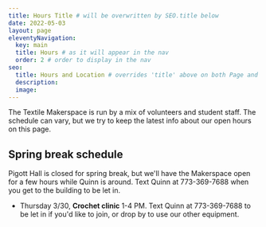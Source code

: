 ```yaml
---
title: Hours Title # will be overwritten by SEO.title below
date: 2022-05-03
layout: page
eleventyNavigation:
  key: main
  title: Hours # as it will appear in the nav
  order: 2 # order to display in the nav
seo:
  title: Hours and Location # overrides 'title' above on both Page and META
  description:
  image:
---
```


The Textile Makerspace is run by a mix of volunteers and student staff. The schedule can vary, but we try to keep the latest info about our open hours on this page.

## Spring break schedule

Pigott Hall is closed for spring break, but we'll have the Makerspace open for a few hours while Quinn is around. Text Quinn at 773-369-7688 when you get to the building to be let in.

- Thursday 3/30, **Crochet clinic** 1-4 PM. Text Quinn at 773-369-7688 to be let in if you'd like to join, or drop by to use our other equipment.